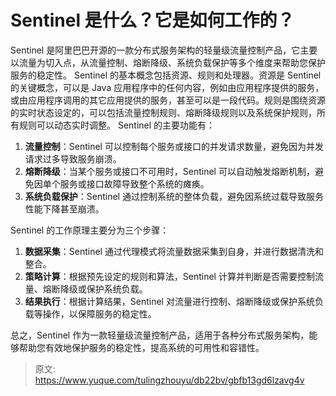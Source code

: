 # Sentinel 是什么？它是如何工作的？

Sentinel 是阿里巴巴开源的一款分布式服务架构的轻量级流量控制产品，它主要以流量为切入点，从流量控制、熔断降级、系统负载保护等多个维度来帮助您保护服务的稳定性。
Sentinel 的基本概念包括资源、规则和处理器。资源是 Sentinel 的关键概念，可以是 Java 应用程序中的任何内容，例如由应用程序提供的服务，或由应用程序调用的其它应用提供的服务，甚至可以是一段代码。规则是围绕资源的实时状态设定的，可以包括流量控制规则、熔断降级规则以及系统保护规则，所有规则可以动态实时调整。
Sentinel 的主要功能有：

1. **流量控制**：Sentinel 可以控制每个服务或接口的并发请求数量，避免因为并发请求过多导致服务崩溃。
2. **熔断降级**：当某个服务或接口不可用时，Sentinel 可以自动触发熔断机制，避免因单个服务或接口故障导致整个系统的瘫痪。
3. **系统负载保护**：Sentinel 通过控制系统的整体负载，避免因系统过载导致服务性能下降甚至崩溃。

Sentinel 的工作原理主要分为三个步骤：

1. **数据采集**：Sentinel 通过代理模式将流量数据采集到自身，并进行数据清洗和整合。
2. **策略计算**：根据预先设定的规则和算法，Sentinel 计算并判断是否需要控制流量、熔断降级或保护系统负载。
3. **结果执行**：根据计算结果，Sentinel 对流量进行控制、熔断降级或保护系统负载等操作，以保障服务的稳定性。

总之，Sentinel 作为一款轻量级流量控制产品，适用于各种分布式服务架构，能够帮助您有效地保护服务的稳定性，提高系统的可用性和容错性。


> 原文: <https://www.yuque.com/tulingzhouyu/db22bv/gbfb13gd6lzavg4v>